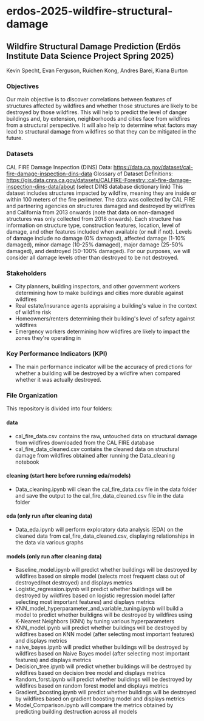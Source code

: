 # erdos-2025-wildfire-structural-damage

## Wildfire Structural Damage Prediction (Erdös Institute Data Science Project Spring 2025)

Kevin Specht, Evan Ferguson, Ruichen Kong, Andres Barei, Kiana Burton

### Objectives

Our main objective is to discover correlations between features of structures affected by wildfires and whether those structures are likely to be destroyed by those wildfires. This will help to predict the level of danger buildings and, by extension, neighborhoods and cities face from wildfires from a structural perspective. It will also help to determine what factors may lead to structural damage from wildfires so that they can be mitigated in the future.

### Datasets

CAL FIRE Damage Inspection (DINS) Data: https://data.ca.gov/dataset/cal-fire-damage-inspection-dins-data
Glossary of Dataset Definitions: https://gis.data.cnra.ca.gov/datasets/CALFIRE-Forestry::cal-fire-damage-inspection-dins-data/about (select DINS database dictionary link)
This dataset includes structures impacted by wildfire, meaning they are inside or within 100 meters of the fire perimeter. The data was collected by CAL FIRE and partnering agencies on structures damaged and destroyed by wildfires and California from 2013 onwards (note that data on non-damaged structures was only collected from 2018 onwards). Each structure has information on structure type, construction features, location, level of damage, and other features included when available (or null if not). Levels of damage include no damage (0% damaged), affected damage (1-10% damaged), minor damage (10-25% damaged), major damage (25-50% damaged), and destroyed (50-100% damaged). For our purposes, we will consider all damage levels other than destroyed to be not destroyed.

### Stakeholders

- City planners, building inspectors, and other government workers determining how to make buildings and cities more durable against wildfires
- Real estate/insurance agents appraising a building's value in the context of wildfire risk
- Homeowners/renters determining their building's level of safety against wildfires
- Emergency workers determining how wildfires are likely to impact the zones they're operating in

### Key Performance Indicators (KPI)

- The main performance indicator will be the accuracy of predictions for whether a building will be destroyed by a wildfire when compared whether it was actually destroyed.

### File Organization
This repository is divided into four folders:

#### data
- cal_fire_data.csv contains the raw, untouched data on structural damage from wildfires downloaded from the CAL FIRE database
- cal_fire_data_cleaned.csv contains the cleaned data on structural damage from wildfires obtained after running the Data_cleaning notebook

#### cleaning (start here before running eda/models)
- Data_cleaning.ipynb will clean the cal_fire_data.csv file in the data folder and save the output to the cal_fire_data_cleaned.csv file in the data folder

#### eda (only run after cleaning data)
- Data_eda.ipynb will perform exploratory data analysis (EDA) on the cleaned data from cal_fire_data_cleaned.csv, displaying relationships in the data via various graphs

#### models (only run after cleaning data)
- Baseline_model.ipynb will predict whether buildings will be destroyed by wildfires based on simple model (selects most frequent class out of destroyed/not destroyed) and displays metrics
- Logistic_regression.ipynb will predict whether buildings will be destroyed by wildfires based on logistic regression model (after selecting most important features) and displays metrics
- KNN_model_hyperparameter_and_variable_tuning.ipynb will build a model to predict whether buildigns will be destroyed by wildfires using K-Nearest Neighbors (KNN) by tuning various hyperparameters
- KNN_model.ipynb will predict whether buildings will be destroyed by wildfires based on KNN model (after selecting most important features) and displays metrics 
- naive_bayes.ipynb will predict whether buildings will be destroyed by wildfires based on Naive Bayes model (after selecting most important features) and displays metrics
- Decision_tree.ipynb will predict whether buildings will be destroyed by wildfires based on decision tree model and displays metrics
- Random_forst.ipynb will predict whether buildings will be destroyed by wildfires based on random forest model and displays metrics
- Gradient_boosting.ipynb will predict whether buildings will be destroyed by wildfires based on gradient boosting model and displays metrics
- Model_Comparison.ipynb will compare the metrics obtained by predicting building destruction across all models
